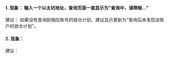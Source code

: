 #### 1. 现象： 输入一个以太坊地址，查询页面一直显示为"查询中，请稍候..."
建议： 如果没有查询到相应账号的锁仓计划，建议显示更新为"查询后未发现该账户的锁仓计划"。

#### 2. 现象：
建议：
